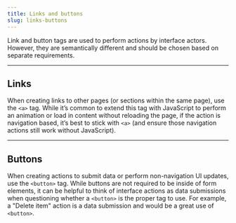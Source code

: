 ```yaml
---
title: Links and buttons
slug: links-buttons
---
```


Link and button tags are used to perform actions by interface actors. However, they are semantically different and should be chosen based on separate requirements.

---

## Links

When creating links to other pages (or sections within the same page), use the `<a>` tag. While it’s common to extend this tag with JavaScript to perform an animation or load in content without reloading the page, if the action is navigation based, it’s best to stick with `<a>` (and ensure those navigation actions still work without JavaScript).

---

## Buttons

When creating actions to submit data or perform non-navigation UI updates, use the `<button>` tag. While buttons are not required to be inside of form elements, it can be helpful to think of interface actions as data submissions when questioning whether a `<button>` is the proper tag to use. For example, a "Delete item" action is a data submission and would be a great use of `<button>`.
